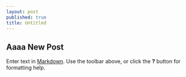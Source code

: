 ```yaml
---
layout: post
published: true
title: Untitled
---
```

## Aaaa New Post

Enter text in [Markdown](http://daringfireball.net/projects/markdown/). Use the toolbar above, or click the **?** button for formatting help.
